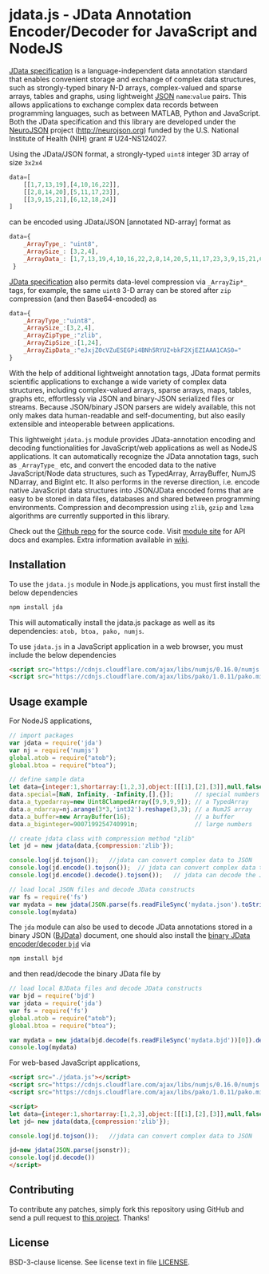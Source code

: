 jdata.js - JData Annotation Encoder/Decoder for JavaScript and NodeJS
===========

[JData specification] is a language-independent data annotation
standard that enables convenient storage and exchange of complex
data structures, such as strongly-typed binary N-D arrays, complex-valued
and sparse arrays, tables and graphs, using lightweight [JSON]
`name`:`value` pairs. This allows applications to exchange complex
data records between programming languages, such as between MATLAB,
Python and JavaScript. Both the JData specification and this library
are developed under the [NeuroJSON] project (http://neurojson.org)
funded by the U.S. National Institute of Health (NIH) grant # U24-NS124027.

Using the JData/JSON format, a strongly-typed `uint8` integer 3D array of
size `3x2x4`
```js
data=[
    [[1,7,13,19],[4,10,16,22]],
    [[2,8,14,20],[5,11,17,23]],
    [[3,9,15,21],[6,12,18,24]]
]
```
can be encoded using JData/JSON [annotated ND-array] format as
```js
data={
    _ArrayType_: "uint8",
    _ArraySize_: [3,2,4],
    _ArrayData_: [1,7,13,19,4,10,16,22,2,8,14,20,5,11,17,23,3,9,15,21,6,12,18,24]
 }
```
[JData specification] also permits data-level compression via
`_ArrayZip*_` tags, for example, the same `uint8` 3-D array can be
stored after `zip` compression (and then Base64-encoded) as
```js
data={
    _ArrayType_:"uint8",
    _ArraySize_:[3,2,4],
    _ArrayZipType_:"zlib",
    _ArrayZipSize_:[1,24],
    _ArrayZipData_:"eJxjZOcVZuESEGPi4BNh5RYUZ+bkF2XjEZIAAA1CAS0="
}
```

With the help of additional lightweight annotation tags, JData format permits
scientific applications to exchange a wide variety of complex data structures, 
including complex-valued arrays, sparse arrays, maps, tables, graphs etc, effortlessly
via JSON and binary-JSON serialized files or streams. Because JSON/binary JSON
parsers are widely available, this not only makes data human-readable and 
self-documenting, but also easily extensible and inteoperable between applications.

This lightweight `jdata.js` module provides JData-annotation encoding and decoding
functionalities for JavaScript/web applications as well as NodeJS applications. It can 
automatically recognize the JData annotation tags, such as `_ArrayType_` etc, 
and convert the encoded data to the native JavaScript/Node data structures, such as
TypedArray, ArrayBuffer, NumJS NDarray, and BigInt etc. It also performs in 
the reverse direction, i.e. encode native JavaScript data structures into JSON/JData
encoded forms that are easy to be stored in data files, databases and shared between
programming environments. Compression and decompression using `zlib`, `gzip` and `lzma`
algorithms are currently supported in this library.

Check out the [Github repo] for the source code.
Visit [module site] for API docs and examples.
Extra information available in [wiki].

[NeuroJSON]: http://neurojson.org
[JData specification]: http://neurojson.org/jdata/draft2/
[Node.js]: http://nodejs.org/
[JSON]: http://json.org
[Github repo]: https://github.com/NeuroJSON/jsdata
[module site]: https://npmjs.com/package/jda
[wiki]: http://neurojson.org
[nnotated ND-array]: https://github.com/NeuroJSON/jdata/blob/master/JData_specification.md#annotated-storage-of-n-d-arrays

Installation
------------


To use the `jdata.js` module in Node.js applications, you must first install the below dependencies

```sh
npm install jda
```

This will automatically install the jdata.js package as well as its dependencies: `atob, btoa, pako, numjs`.

To use `jdata.js` in a JavaScript application in a web browser, you must include the below dependencies
```html
<script src="https://cdnjs.cloudflare.com/ajax/libs/numjs/0.16.0/numjs.min.js"></script>
<script src="https://cdnjs.cloudflare.com/ajax/libs/pako/1.0.11/pako.min.js"></script>
```


Usage example
-------------

For NodeJS applications, 

```js
// import packages
var jdata = require('jda')
var nj = require('numjs')
global.atob = require("atob");
global.btoa = require("btoa");

// define sample data
let data={integer:1,shortarray:[1,2,3],object:[[[1],[2],[3]],null,false]};
data.special=[NaN, Infinity, -Infinity,[],{}];      // special numbers
data.a_typedarray=new Uint8ClampedArray([9,9,9,9]); // a TypedArray
data.a_ndarray=nj.arange(3*3,'int32').reshape(3,3); // a NumJS array
data.a_buffer=new ArrayBuffer(16);                  // a buffer
data.a_biginteger=9007199254740991n;                // large numbers

// create jdata class with compression method "zlib"
let jd = new jdata(data,{compression:'zlib'});

console.log(jd.tojson());   //jdata can convert complex data to JSON
console.log(jd.encode().tojson());  // jdata can convert complex data to JData-encoded objects
console.log(jd.encode().decode().tojson());   // jdata can decode the JData-encoded objects back to native objects

// load local JSON files and decode JData constructs
var fs = require('fs')
var mydata = new jdata(JSON.parse(fs.readFileSync('mydata.json').toString().replace(/\n/g,''))).decode();
console.log(mydata)
```

The `jda` module can also be used to decode JData annotations stored in a binary JSON
([BJData](http://neurojson.org/bjdata/draft2/)) document, one should also install the 
[binary JData encoder/decoder `bjd`](https://npmjs.com/package/bjd) via
```sh
npm install bjd
```
and then read/decode the binary JData file by
```js
// load local BJData files and decode JData constructs
var bjd = require('bjd')
var jdata = require('jda')
var fs = require('fs')
global.atob = require("atob");
global.btoa = require("btoa");

var mydata = new jdata(bjd.decode(fs.readFileSync('mydata.bjd'))[0]).decode();
console.log(mydata)
```

For web-based JavaScript applications, 

```html
<script src="./jdata.js"></script>
<script src="https://cdnjs.cloudflare.com/ajax/libs/numjs/0.16.0/numjs.min.js"></script>
<script src="https://cdnjs.cloudflare.com/ajax/libs/pako/1.0.11/pako.min.js"></script>

<script>
let data={integer:1,shortarray:[1,2,3],object:[[[1],[2],[3]],null,false]};
let jd= new jdata(data,{compression:'zlib'});

console.log(jd.tojson());   //jdata can convert complex data to JSON

jd=new jdata(JSON.parse(jsonstr));
console.log(jd.decode())
</script>
```


Contributing
------------

To contribute any patches, simply fork this repository using GitHub
and send a pull request to [this project](https://github.com/NeuroJSON/jsdata). Thanks!


License
-------

BSD-3-clause license. See license text in file [LICENSE](https://github.com/NeuroJSON/jsdata/blob/master/LICENSE).
